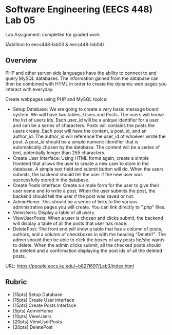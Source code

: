 # Software Engineering (EECS 448) Lab 05

Lab Assignment: completed for graded work

(Addition to eecs448-lab03 & eecs448-lab04)

## Overview

PHP and other server-side languages have the ability to connect to and query MySQL databases. 
The information gained from the database can then be combined with HTML in order to create the dynamic web pages you interact with everyday.

Create webpages using PHP and MySQL topics: 
* Setup Database: We are going to create a very basic message board system. We will have two tables, Users and Posts. The users will house the list of users ids. Each user_id will be a unique identifier for a user and can be a series of characters. Posts will contains the posts the users create. Each post will have the content, a post_id, and an author_id. The author_id will reference the user_id of whoever wrote the post. A post_id should be a simple numeric identifier that is automatically chosen by the database. The content will be a series of text, potentially longer than 255 characters.
* Create User Interface: Using HTML forms again, create a simple frontend that allows the user to create a new user to store in the database. A simple text field and submit button will do. When the users submits, the backend should tell the user if the new user was successfully stored in the database.
* Create Posts Interface: Create a simple form for the user to give their user name and to write a post. When the user submits the post, the backend should tell the user if the post was saved or not.
* AdminHome: This should be a series of links to the various administrative pages you will create. You can link directly to ".php" files.
* ViewUsers: Display a table of all users.
* ViewUserPosts: When a user is chosen and clicks submit, the backend will display a table of all the posts that user has made.
* DeletePost: The front end will show a table that has a column of posts, authors, and a column of checkboxes in with the heading "Delete?". The admin should then be able to click the boxes of any posts he/she wants to delete. When the admin clicks submit, all the checked posts should be deleted and a confirmation displaying the post ids of all the deleted posts.

URL: https://people.eecs.ku.edu/~b827l697/Lab3/index.html

## Rubric

* [15pts] Setup Database
* [15pts] Create User Interface
* [15pts] Create Posts Interface
* [5pts] AdminHome
* [10pts] ViewUsers
* [20pts] ViewUserPosts
* [20pts] DeletePost
